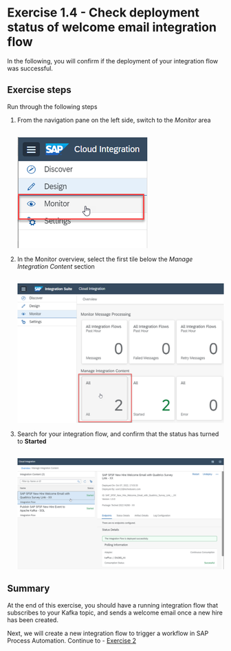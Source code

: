 # Exercise 1.4 - Check deployment status of welcome email integration flow

In the following, you will confirm if the deployment of your integration flow was successful.

## Exercise steps

Run through the following steps
1. From the navigation pane on the left side, switch to the *Monitor* area

    <br>![Design menu](/exercises/ex1/images/01-0015.png)

2. In the Monitor overview, select the first tile below the *Manage Integration Content* section

    <br>![Design menu](/exercises/ex1/images/01-0016.png)

3. Search for your integration flow, and confirm that the status has turned to **Started**

    <br>![Design menu](/exercises/ex1/images/01-0017.png)

## Summary

At the end of this exercise, you should have a running integration flow that subscribes to your Kafka topic, and sends a welcome email once a new hire has been created.

Next, we will create a new integration flow to trigger a workflow in SAP Process Automation. Continue to - [Exercise 2](/exercises/ex2)
